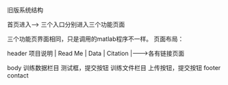 旧版系统结构


首页进入-->
    三个入口分别进入三个功能页面

三个功能页界面相同，只是调用的matlab程序不一样。
页面布局：

header
        项目说明
    | Read Me | Data | Citation |--->各有链接页面

body
    训练数据栏目
        测试框，提交按钮
    训练文件栏目
        上传按钮，提交按钮
footer
    contact
